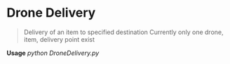 # Drone Delivery
> Delivery of an item to specified destination
> Currently only one drone, item, delivery point exist

**Usage**
*python DroneDelivery.py*

